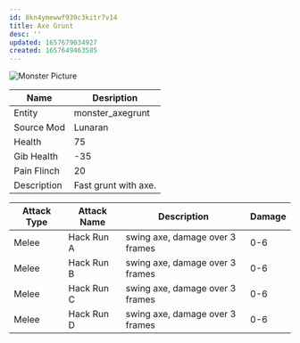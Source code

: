 ```yaml
---
id: 8kn4ymewwf939c3kitr7v14
title: Axe Grunt
desc: ''
updated: 1657679034927
created: 1657649463585
---
```

![Monster Picture](img/grunt_axe.png)

|Name  |Desription|
|------|-------------|
|Entity|monster_axegrunt|
|Source Mod|Lunaran|
|Health|75|
|Gib Health|-35|
|Pain Flinch|20|
|Description|Fast grunt with axe.|

|Attack Type|Attack Name|Description|Damage|
|-----------|-----------|-----------|------|
|Melee|Hack Run A|swing axe, damage over 3 frames|0-6|
|Melee|Hack Run B|swing axe, damage over 3 frames|0-6|
|Melee|Hack Run C|swing axe, damage over 3 frames|0-6|
|Melee|Hack Run D|swing axe, damage over 3 frames|0-6|